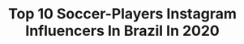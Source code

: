 ---
title: Top 10 Soccer-Players Instagram Influencers In Brazil In 2020
description: >-
  Find top soccer-players Instagram influencers in Brazil in 2020. Most popular hashtags: #tbt #soccer #stan #fiquememcasa.
platform: Instagram
profiles:
  - username: "luisinho___10"
    fullname: >-
      eu sento pros fx🥋
    location: "Brazil"
    followers: 2340
    engagement: 2220
    commentsToLikes: 0.129396
    id: ck6ui9p0xdvri0j71vb28ovbr
    verified: false
    hashtags: ""
  - username: "dcgomes12"
    fullname: >-
      Diogo Campos
    location: "Brazil"
    followers: 77458
    engagement: 2858
    commentsToLikes: 0.025827
    id: ck5cedkgaktky0i119jl5owso
    verified: false
    hashtags: "#vapo, #borneofc, #samarinda, #manyalaaaaa"
  - username: "souza0808"
    fullname: >-
      Souza
    location: "Brazil"
    followers: 87999
    engagement: 311
    commentsToLikes: 0.050283
    id: ckaoxdijucssv0i784nnyq1mk
    verified: true
    hashtags: "#niverderyann10anos, #obgdeus"
  - username: "dtenenbaum19"
    fullname: >-
      Daniel Tenenbaum
    location: "Brazil"
    followers: 11339
    engagement: 1679
    commentsToLikes: 0.049472
    id: ck15q5aym166f0i19zanpzatv
    verified: false
    hashtags: "#practise, #record, #19, #weareback"
  - username: "lucastaba_"
    fullname: >-
      Lucas Taba⚡
    location: "Brazil"
    followers: 4217
    engagement: 1804
    commentsToLikes: 0.091787
    id: ck6ugfub72sfj0j718j13u48e
    verified: false
    hashtags: "#vaicorinthians, #tbt"
  - username: "victor_cuesta14"
    fullname: >-
      Victor Cuesta 🇦🇷
    location: "Brazil"
    followers: 346091
    engagement: 1208
    commentsToLikes: 0.017877
    id: ck5zj8amzh4g90i14acsbmbip
    verified: true
    hashtags: "#2m, #vamointer, #todosjuntos, #stan"
  - username: "sennaa_04"
    fullname: >-
      Vitor $enna 💥
    location: "Brazil"
    followers: 5517
    engagement: 565
    commentsToLikes: 0.188045
    id: ckaovxgdx6ie30i78eameh9d7
    verified: false
    hashtags: "#futebol, #soccer, #nike, #fpfs"
  - username: "kathellensousa"
    fullname: >-
      Kathellen Sousa
    location: "Brazil"
    followers: 123318
    engagement: 454
    commentsToLikes: 0.016090
    id: ckap0uajsrtu90i78kf8yaddw
    verified: true
    hashtags: "#skateboard, #skategirl, #fitnessmodel, #tbtuesday"
  - username: "railanoficial02"
    fullname: >-
      Railan Reis
    location: "Brazil"
    followers: 35153
    engagement: 401
    commentsToLikes: 0.025681
    id: ck6u3gopoxogt0j71j0ohp37a
    verified: true
    hashtags: "#esquadraozinho, #ningu, #familiajacupa, #chapatrezeguetinvertida"
  - username: "daniweatherholt"
    fullname: >-
      Dani Weatherholt
    location: "Brazil"
    followers: 19599
    engagement: 566
    commentsToLikes: 0.013658
    id: ck5qe401bylpf0i11r3kq7rs8
    verified: true
    hashtags: "#teamfusia, #unplugtorecharge, #111day, #imperfectfoods"
---